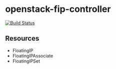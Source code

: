 # openstack-fip-controller

[![Build Status](https://travis-ci.org/takaishi/openstack-fip-controller.svg?branch=master)](https://travis-ci.org/takaishi/openstack-fip-controller)


## Resources

- FloatingIP
- FloatingIPAssociate
- FloatingIPSet